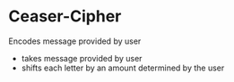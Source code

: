 # Ceaser-Cipher
Encodes message provided by user

* takes message provided by user
* shifts each letter by an amount determined by the user
